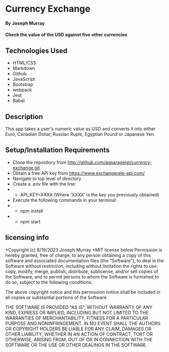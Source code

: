# Currency Exchange

#### By Joseph Murray

#### Check the value of the USD against five other currencies

## Technologies Used

- HTML/CSS
- Markdown
- Github
- JavaScript
- Bootstrap
- webpack
- Jest
- Babel

## Description

This app takes a user's numeric value as USD and converts it into either Euro, Canadian Dollar, Russian Ruple, Egyptian Pound or Japanese Yen.

## Setup/Installation Requirements

- Clone the repository from http://github.com/asparageist/currency-exchange.git
- Obtain a free API key from https://www.exchangerate-api.com/
- Navigate to top level of directory
- Create a .env file with the line:
- - API_KEY=XXXX (Where 'XXXX' is the key you previously obtained)
- Execute the following commands in your terminal:
- - npm install
- - npm start

## licensing info

*Copyright (c) 8/19/2023 Joseph Murray
*MIT license below
Permission is hereby granted, free of charge, to any person obtaining a copy
of this software and associated documentation files (the "Software"), to deal
in the Software without restriction, including without limitation the rights
to use, copy, modify, merge, publish, distribute, sublicense, and/or sell
copies of the Software, and to permit persons to whom the Software is
furnished to do so, subject to the following conditions:

The above copyright notice and this permission notice shall be included in all
copies or substantial portions of the Software.

THE SOFTWARE IS PROVIDED "AS IS", WITHOUT WARRANTY OF ANY KIND, EXPRESS OR
IMPLIED, INCLUDING BUT NOT LIMITED TO THE WARRANTIES OF MERCHANTABILITY,
FITNESS FOR A PARTICULAR PURPOSE AND NONINFRINGEMENT. IN NO EVENT SHALL THE
AUTHORS OR COPYRIGHT HOLDERS BE LIABLE FOR ANY CLAIM, DAMAGES OR OTHER
LIABILITY, WHETHER IN AN ACTION OF CONTRACT, TORT OR OTHERWISE, ARISING FROM,
OUT OF OR IN CONNECTION WITH THE SOFTWARE OR THE USE OR OTHER DEALINGS IN THE
SOFTWARE.
